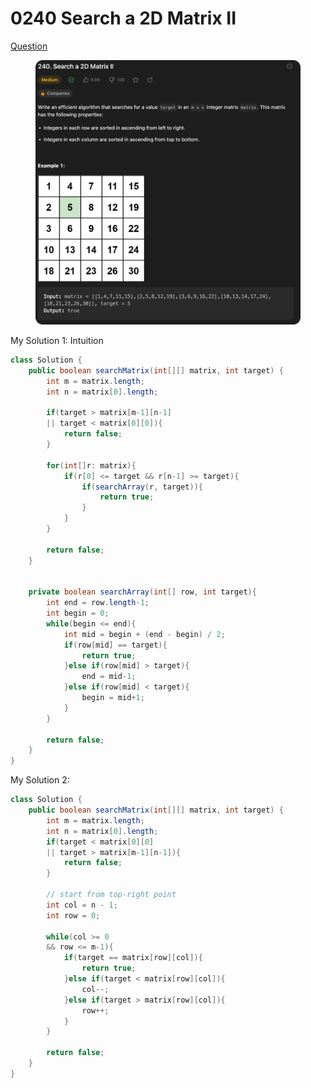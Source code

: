# 0240 Search a 2D Matrix II

[Question](https://leetcode.com/problems/search-a-2d-matrix-ii/description/?envType=study-plan\&id=data-structure-ii)

<figure><img src="../.gitbook/assets/image (1) (2) (2) (2).png" alt=""><figcaption></figcaption></figure>



My Solution 1: Intuition

```java
class Solution {
    public boolean searchMatrix(int[][] matrix, int target) {
        int m = matrix.length;
        int n = matrix[0].length;

        if(target > matrix[m-1][n-1]
        || target < matrix[0][0]){
            return false;
        }

        for(int[]r: matrix){
            if(r[0] <= target && r[n-1] >= target){
                if(searchArray(r, target)){
                    return true;
                }
            }
        }   
        
        return false;
    }


    private boolean searchArray(int[] row, int target){
        int end = row.length-1;
        int begin = 0;
        while(begin <= end){
            int mid = begin + (end - begin) / 2;
            if(row[mid] == target){
                return true;
            }else if(row[mid] > target){
                end = mid-1;
            }else if(row[mid] < target){
                begin = mid+1;
            }
        }

        return false;
    }
}
```





My Solution 2:

```java
class Solution {
    public boolean searchMatrix(int[][] matrix, int target) {
        int m = matrix.length;
        int n = matrix[0].length;
        if(target < matrix[0][0]
        || target > matrix[m-1][n-1]){
            return false;
        }

        // start from top-right point
        int col = n - 1;
        int row = 0;

        while(col >= 0
        && row <= m-1){
            if(target == matrix[row][col]){
                return true;
            }else if(target < matrix[row][col]){
                col--;
            }else if(target > matrix[row][col]){
                row++;
            }
        }

        return false;
    }
}
```
